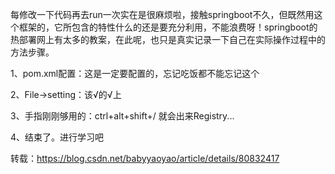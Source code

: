 每修改一下代码再去run一次实在是很麻烦啦，接触springboot不久，但既然用这个框架的，它所包含的特性什么的还是要充分利用，不能浪费呀！springboot的热部署网上有太多的教案，在此呢，也只是真实记录一下自己在实际操作过程中的方法步骤。

1、pom.xml配置：这是一定要配置的，忘记吃饭都不能忘记这个



2、File->setting：该√的√上



3、手指刚刚够用的：ctrl+alt+shift+/ 就会出来Registry...



4、结束了。进行学习吧   

转载：https://blog.csdn.net/babyyaoyao/article/details/80832417